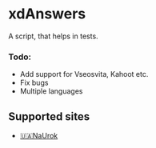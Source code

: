 # xdAnswers
A script, that helps in tests.

### Todo:
- Add support for Vseosvita, Kahoot etc.
- Fix bugs
- Multiple languages

## Supported sites
- [🇺🇦NaUrok](https://naurok.com.ua)


